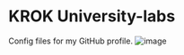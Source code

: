 # KROK University-labs
Config files for my GitHub profile.
![image](https://user-images.githubusercontent.com/90028606/155209717-84456e14-9359-4e63-a50c-7676cae2eec5.png)

